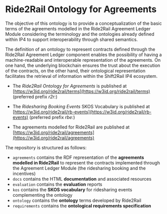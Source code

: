 # Ride2Rail Ontology for Agreements 
The objective of this ontology is to provide a conceptualization of the basic terms of the agreements modelled in the Ride2Rail Agreement Ledger Module considering the terminology and the ontologies already defined within IP4 to support interoperability through shared semantics.

The definition of an ontology to represent contracts defined through the Ride2Rail Agreement Ledger component enables the possibility of having a machine-readable and interoperable representation of the agreements. On one hand, the underlying blockchain ensures the trust about the execution of the contracts, on the other hand, their ontological representation facilitates the retrieval of information within the Shift2Rail IP4 ecosystem.

- The *Ride2Rail Ontology for Agreements* is published at [https://w3id.org/ride2rail/terms](https://w3id.org/ride2rail/terms) (preferred prefix _r2r:_)

- The *Ridesharing Booking Events* SKOS Vocabulary is published at [https://w3id.org/ride2rail/rb-events](https://w3id.org/ride2rail/rb-events) (preferred prefix _rbe:_)

- The agreements modelled for Ride2Rail are published at [https://w3id.org/ride2rail/agreements](https://w3id.org/ride2rail/agreements)

The repository is structured as follows:

- `agreements` contains the RDF representation of the **agreements modelled in Ride2Rail** to represent the contracts implemented through the Agreement Ledger Module (the ridesharing booking and the incentives)
- `docs` contains the HTML **documentation** and associated resources
- `evaluation` contains the **evaluation** reports
- `kos` contains the **SKOS vocabulary** for ridesharing events complementing the ontology
- `ontology` contains the **ontology** terms developed by Ride2Rail
- `requirements` contains the **ontological requirements specification**

